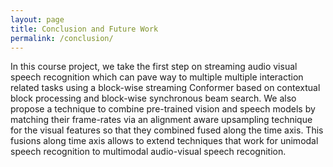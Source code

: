 ```yaml
---
layout: page
title: Conclusion and Future Work
permalink: /conclusion/
---
```


In this course project, we take the first step on streaming audio visual speech recognition which can pave way to multiple multiple interaction related tasks using a block-wise streaming Conformer based on contextual block processing and block-wise synchronous beam search. We also propose a technique to combine pre-trained vision and speech models by matching their frame-rates via an alignment aware upsampling technique for the visual features so that they combined fused along the time axis. This fusions along time axis allows to extend techniques that work for unimodal speech recognition to multimodal audio-visual speech recognition. 